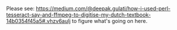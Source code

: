 Please see: https://medium.com/@deepak.gulati/how-i-used-perl-tesseract-say-and-ffmpeg-to-digitise-my-dutch-textbook-14b0354f45a5#.vhzv6aulj to figure what's going on here.